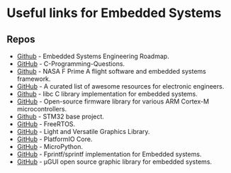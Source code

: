 # Useful links for Embedded Systems

## Repos

- [Github](https://github.com/m3y54m/Embedded-Engineering-Roadmap) - Embedded Systems Engineering Roadmap.
- [GitHub](https://github.com/T-Yashwanth-Naidu/C-Programming-Questions/tree/main) - C-Programming-Questions.
- [Github](https://github.com/nasa/fprime) - NASA F Prime A flight software and embedded systems framework.
- [GitHub](https://github.com/kitspace/awesome-electronics) - A curated list of awesome resources for electronic engineers.
- [Github](https://github.com/embeddedartistry/libc) - libc C library implementation for embedded systems.
- [GitHub](https://github.com/libopencm3/libopencm3) - Open-source firmware library for various ARM Cortex-M microcontrollers.
- [Github](https://github.com/STM32-base/STM32-base) - STM32 base project.
- [GitHub](https://github.com/FreeRTOS/FreeRTOS) - FreeRTOS.
- [GitHub](https://github.com/lvgl/lvgl) - Light and Versatile Graphics Library.
- [GitHub](https://github.com/platformio/platformio-core) - PlatformIO Core.
- [GitHub](https://github.com/micropython/micropython) - MicroPython.
- [GitHub](https://github.com/mpaland/printf) - Fprintf/sprintf implementation for Embedded systems.
- [GitHub](https://github.com/achimdoebler/UGUI) - µGUI open source graphic library for embedded systems.
  
